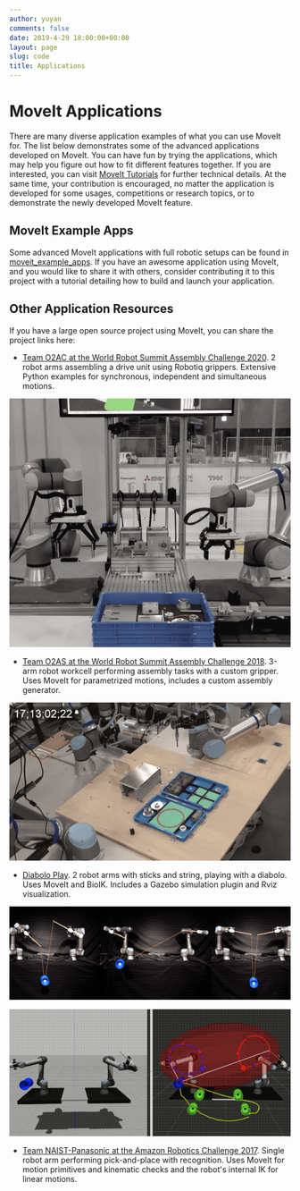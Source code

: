 ```yaml
---
author: yuyan
comments: false
date: 2019-4-29 18:00:00+00:00
layout: page
slug: code
title: Applications
---
```


# MoveIt Applications

There are many diverse application examples of what you can use MoveIt for. The list below demonstrates some of the advanced applications developed on MoveIt. You can have fun by trying the applications, which may help you figure out how to fit different features together. If you are interested, you can visit [MoveIt Tutorials](http://moveit2_tutorials.picknik.ai/) for further technical details. At the same time, your contribution is encouraged, no matter the application is developed for some usages, competitions or research topics, or to demonstrate the newly developed MoveIt feature.

## MoveIt Example Apps

Some advanced MoveIt applications with full robotic setups can be found in [moveit_example_apps](https://github.com/ros-planning/moveit_example_apps). If you have an awesome application using MoveIt, and you would like to share it with others, consider contributing it to this project with a tutorial detailing how to build and launch your application.

## Other Application Resources

If you have a large open source project using MoveIt, you can share the project links here:

- [Team O2AC at the World Robot Summit Assembly Challenge 2020](https://github.com/o2ac/o2ac-ur/). 2 robot arms assembling a drive unit using Robotiq grippers. Extensive Python examples for synchronous, independent and simultaneous motions.

![](o2ac.gif)

- [Team O2AS at the World Robot Summit Assembly Challenge 2018](https://github.com/o2as/ur-o2as/). 3-arm robot workcell performing assembly tasks with a custom gripper. Uses MoveIt for parametrized motions, includes a custom assembly generator.

![](o2as.gif)

- [Diabolo Play](https://github.com/o2as/ur-o2as/). 2 robot arms with sticks and string, playing with a diabolo. Uses MoveIt and BioIK. Includes a Gazebo simulation plugin and Rviz visualization.

![](diabolo.gif)  

![](diabolosim.gif)

- [Team NAIST-Panasonic at the Amazon Robotics Challenge 2017](https://github.com/warehouse-picking-automation-challenges/team_naist_panasonic). Single robot arm performing pick-and-place with recognition. Uses MoveIt for motion primitives and kinematic checks and the robot's internal IK for linear motions.
